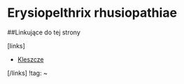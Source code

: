 # Erysiopelthrix rhusiopathiae





##Linkujące do tej strony

[links]

- [Kleszcze](../Stawonogi/Kleszcze.md)


[/links]
!tag:
~

